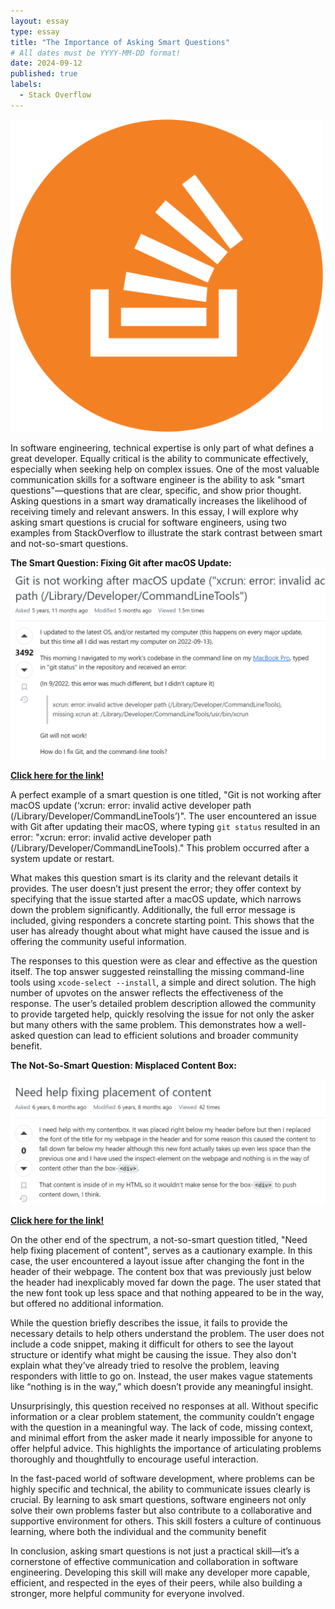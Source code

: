 ```yaml
---
layout: essay
type: essay
title: "The Importance of Asking Smart Questions"
# All dates must be YYYY-MM-DD format!
date: 2024-09-12
published: true
labels:
  - Stack Overflow
---
```

<img width="500px" class="rounded float-start pe-4" src="../img/stack.png">

In software engineering, technical expertise is only part of what defines a great developer. Equally critical is the ability to communicate effectively, especially when seeking help on complex issues. One of the most valuable communication skills for a software engineer is the ability to ask "smart questions"—questions that are clear, specific, and show prior thought. Asking questions in a smart way dramatically increases the likelihood of receiving timely and relevant answers. In this essay, I will explore why asking smart questions is crucial for software engineers, using two examples from StackOverflow to illustrate the stark contrast between smart and not-so-smart questions.

<strong>The Smart Question: Fixing Git after macOS Update:</strong>
<img width="600px" class="rounded float-start pe-4" src="../img/smart.png">

<a href="https://stackoverflow.com/questions/52522565/git-is-not-working-after-macos-update-xcrun-error-invalid-active-developer-p/52522566#52522566" target="_blank"><strong>Click here for the link!</strong></a>

A perfect example of a smart question is one titled, "Git is not working after macOS update (‘xcrun: error: invalid active developer path (/Library/Developer/CommandLineTools’)". The user encountered an issue with Git after updating their macOS, where typing `git status` resulted in an error: "xcrun: error: invalid active developer path (/Library/Developer/CommandLineTools)." This problem occurred after a system update or restart.

What makes this question smart is its clarity and the relevant details it provides. The user doesn’t just present the error; they offer context by specifying that the issue started after a macOS update, which narrows down the problem significantly. Additionally, the full error message is included, giving responders a concrete starting point. This shows that the user has already thought about what might have caused the issue and is offering the community useful information.

The responses to this question were as clear and effective as the question itself. The top answer suggested reinstalling the missing command-line tools using `xcode-select --install`, a simple and direct solution. The high number of upvotes on the answer reflects the effectiveness of the response. The user’s detailed problem description allowed the community to provide targeted help, quickly resolving the issue for not only the asker but many others with the same problem. This demonstrates how a well-asked question can lead to efficient solutions and broader community benefit.

<strong>The Not-So-Smart Question: Misplaced Content Box:</strong>

<img width="575px" class="rounded float-start pe-4" src="../img/notSmart.png">

<a href="https://stackoverflow.com/questions/48085164/need-help-fixing-placement-of-content" target="_blank"><strong>Click here for the link!</strong></a>

On the other end of the spectrum, a not-so-smart question titled, "Need help fixing placement of content", serves as a cautionary example. In this case, the user encountered a layout issue after changing the font in the header of their webpage. The content box that was previously just below the header had inexplicably moved far down the page. The user stated that the new font took up less space and that nothing appeared to be in the way, but offered no additional information.

While the question briefly describes the issue, it fails to provide the necessary details to help others understand the problem. The user does not include a code snippet, making it difficult for others to see the layout structure or identify what might be causing the issue. They also don't explain what they’ve already tried to resolve the problem, leaving responders with little to go on. Instead, the user makes vague statements like “nothing is in the way,” which doesn’t provide any meaningful insight.

Unsurprisingly, this question received no responses at all. Without specific information or a clear problem statement, the community couldn’t engage with the question in a meaningful way. The lack of code, missing context, and minimal effort from the asker made it nearly impossible for anyone to offer helpful advice. This highlights the importance of articulating problems thoroughly and thoughtfully to encourage useful interaction.

In the fast-paced world of software development, where problems can be highly specific and technical, the ability to communicate issues clearly is crucial. By learning to ask smart questions, software engineers not only solve their own problems faster but also contribute to a collaborative and supportive environment for others. This skill fosters a culture of continuous learning, where both the individual and the community benefit

In conclusion, asking smart questions is not just a practical skill—it’s a cornerstone of effective communication and collaboration in software engineering. Developing this skill will make any developer more capable, efficient, and respected in the eyes of their peers, while also building a stronger, more helpful community for everyone involved.
